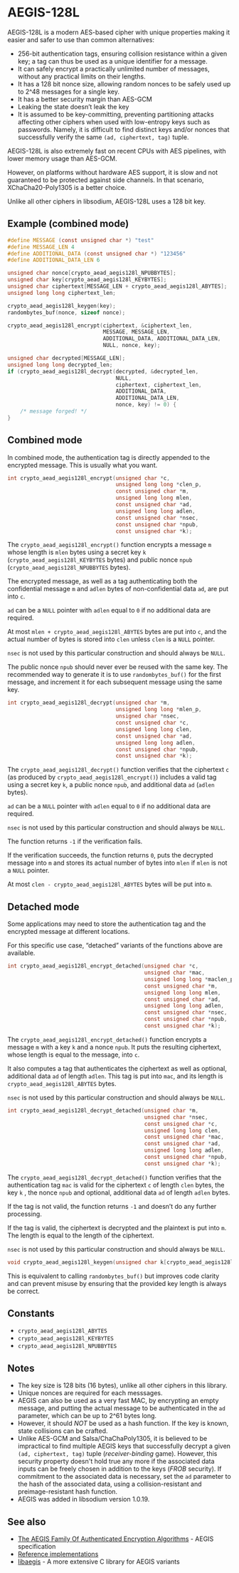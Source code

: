 # AEGIS-128L

AEGIS-128L is a modern AES-based cipher with unique properties making it easier and safer to use than common alternatives:

  - 256-bit authentication tags, ensuring collision resistance within a given key; a tag can thus be used as a unique identifier for a message.
  - It can safely encrypt a practically unlimited number of messages, without any practical limits on their lengths.
  - It has a 128 bit nonce size, allowing random nonces to be safely used up to 2^48 messages for a single key.
  - It has a better security margin than AES-GCM
  - Leaking the state doesn’t leak the key
  - It is assumed to be key-committing, preventing partitioning attacks affecting other ciphers when used with low-entropy keys such as passwords. Namely, it is difficult to find distinct keys and/or nonces that successfully verify the same `(ad, ciphertext, tag)` tuple.

AEGIS-128L is also extremely fast on recent CPUs with AES pipelines, with lower memory usage than AES-GCM.

However, on platforms without hardware AES support, it is slow and not guaranteed to be protected against side channels. In that scenario, XChaCha20-Poly1305 is a better choice.

Unlike all other ciphers in libsodium, AEGIS-128L uses a 128 bit key.

## Example (combined mode)

``` c
#define MESSAGE (const unsigned char *) "test"
#define MESSAGE_LEN 4
#define ADDITIONAL_DATA (const unsigned char *) "123456"
#define ADDITIONAL_DATA_LEN 6

unsigned char nonce[crypto_aead_aegis128l_NPUBBYTES];
unsigned char key[crypto_aead_aegis128l_KEYBYTES];
unsigned char ciphertext[MESSAGE_LEN + crypto_aead_aegis128l_ABYTES];
unsigned long long ciphertext_len;

crypto_aead_aegis128l_keygen(key);
randombytes_buf(nonce, sizeof nonce);

crypto_aead_aegis128l_encrypt(ciphertext, &ciphertext_len,
                              MESSAGE, MESSAGE_LEN,
                              ADDITIONAL_DATA, ADDITIONAL_DATA_LEN,
                              NULL, nonce, key);

unsigned char decrypted[MESSAGE_LEN];
unsigned long long decrypted_len;
if (crypto_aead_aegis128l_decrypt(decrypted, &decrypted_len,
                                  NULL,
                                  ciphertext, ciphertext_len,
                                  ADDITIONAL_DATA,
                                  ADDITIONAL_DATA_LEN,
                                  nonce, key) != 0) {
    /* message forged! */
}
```

## Combined mode

In combined mode, the authentication tag is directly appended to the encrypted message. This is usually what you want.

``` c
int crypto_aead_aegis128l_encrypt(unsigned char *c,
                                  unsigned long long *clen_p,
                                  const unsigned char *m,
                                  unsigned long long mlen,
                                  const unsigned char *ad,
                                  unsigned long long adlen,
                                  const unsigned char *nsec,
                                  const unsigned char *npub,
                                  const unsigned char *k);
```

The `crypto_aead_aegis128l_encrypt()` function encrypts a message `m` whose length is `mlen` bytes using a secret key `k` (`crypto_aead_aegis128l_KEYBYTES` bytes) and public nonce `npub` (`crypto_aead_aegis128l_NPUBBYTES` bytes).

The encrypted message, as well as a tag authenticating both the confidential message `m` and `adlen` bytes of non-confidential data `ad`, are put into `c`.

`ad` can be a `NULL` pointer with `adlen` equal to `0` if no additional data are required.

At most `mlen + crypto_aead_aegis128l_ABYTES` bytes are put into `c`, and the actual number of bytes is stored into `clen` unless `clen` is a `NULL` pointer.

`nsec` is not used by this particular construction and should always be `NULL`.

The public nonce `npub` should never ever be reused with the same key. The recommended way to generate it is to use `randombytes_buf()` for the first message, and increment it for each subsequent message using the same key.

``` c
int crypto_aead_aegis128l_decrypt(unsigned char *m,
                                  unsigned long long *mlen_p,
                                  unsigned char *nsec,
                                  const unsigned char *c,
                                  unsigned long long clen,
                                  const unsigned char *ad,
                                  unsigned long long adlen,
                                  const unsigned char *npub,
                                  const unsigned char *k);
```

The `crypto_aead_aegis128l_decrypt()` function verifies that the ciphertext `c` (as produced by `crypto_aead_aegis128l_encrypt()`) includes a valid tag using a secret key `k`, a public nonce `npub`, and additional data `ad` (`adlen` bytes).

`ad` can be a `NULL` pointer with `adlen` equal to `0` if no additional data are required.

`nsec` is not used by this particular construction and should always be `NULL`.

The function returns `-1` if the verification fails.

If the verification succeeds, the function returns `0`, puts the decrypted message into `m` and stores its actual number of bytes into `mlen` if `mlen` is not a `NULL` pointer.

At most `clen - crypto_aead_aegis128l_ABYTES` bytes will be put into `m`.

## Detached mode

Some applications may need to store the authentication tag and the encrypted message at different locations.

For this specific use case, “detached” variants of the functions above are available.

``` c
int crypto_aead_aegis128l_encrypt_detached(unsigned char *c,
                                           unsigned char *mac,
                                           unsigned long long *maclen_p,
                                           const unsigned char *m,
                                           unsigned long long mlen,
                                           const unsigned char *ad,
                                           unsigned long long adlen,
                                           const unsigned char *nsec,
                                           const unsigned char *npub,
                                           const unsigned char *k);
```

The `crypto_aead_aegis128l_encrypt_detached()` function encrypts a message `m` with a key `k` and a nonce `npub`. It puts the resulting ciphertext, whose length is equal to the message, into `c`.

It also computes a tag that authenticates the ciphertext as well as optional, additional data `ad` of length `adlen`. This tag is put into `mac`, and its length is `crypto_aead_aegis128l_ABYTES` bytes.

`nsec` is not used by this particular construction and should always be `NULL`.

``` c
int crypto_aead_aegis128l_decrypt_detached(unsigned char *m,
                                           unsigned char *nsec,
                                           const unsigned char *c,
                                           unsigned long long clen,
                                           const unsigned char *mac,
                                           const unsigned char *ad,
                                           unsigned long long adlen,
                                           const unsigned char *npub,
                                           const unsigned char *k);
```

The `crypto_aead_aegis128l_decrypt_detached()` function verifies that the authentication tag `mac` is valid for the ciphertext `c` of length `clen` bytes, the key `k` , the nonce `npub` and optional, additional data `ad` of length `adlen` bytes.

If the tag is not valid, the function returns `-1` and doesn’t do any further processing.

If the tag is valid, the ciphertext is decrypted and the plaintext is put into `m`. The length is equal to the length of the ciphertext.

`nsec` is not used by this particular construction and should always be `NULL`.

``` c
void crypto_aead_aegis128l_keygen(unsigned char k[crypto_aead_aegis128l_KEYBYTES]);
```

This is equivalent to calling `randombytes_buf()` but improves code clarity and can prevent misuse by ensuring that the provided key length is always be correct.

## Constants

  - `crypto_aead_aegis128l_ABYTES`
  - `crypto_aead_aegis128l_KEYBYTES`
  - `crypto_aead_aegis128l_NPUBBYTES`

## Notes

- The key size is 128 bits (16 bytes), unlike all other ciphers in this library.
- Unique nonces are required for each messsages.
- AEGIS can also be used as a very fast MAC, by encrypting an empty message, and putting the actual message to be authenticated in the `ad` parameter, which can be up to 2^61 bytes long.
- However, it should *NOT* be used as a hash function. If the key is known, state collisions can be crafted.
- Unlike AES-GCM and Salsa/ChaChaPoly1305, it is believed to be impractical to find multiple AEGIS keys that successfully decrypt a given `(ad, ciphertext, tag)` tuple (_receiver-binding_ game). However, this security property doesn't hold true any more if the associated data inputs can be freely chosen in addition to the keys (_FROB_ security). If commitment to the associated data is necessary, set the `ad` parameter to the hash of the associated data, using a collision-resistant and preimage-resistant hash function.
- AEGIS was added in libsodium version 1.0.19.

## See also

  - [The AEGIS Family Of Authenticated Encryption Algorithms](https://datatracker.ietf.org/doc/draft-irtf-cfrg-aegis-aead) - AEGIS specification
  - [Reference implementations](https://github.com/cfrg/draft-irtf-cfrg-aegis-aead/tree/main/reference-implementations)
  - [libaegis](https://github.com/jedisct1/libaegis) - A more extensive C library for AEGIS variants
